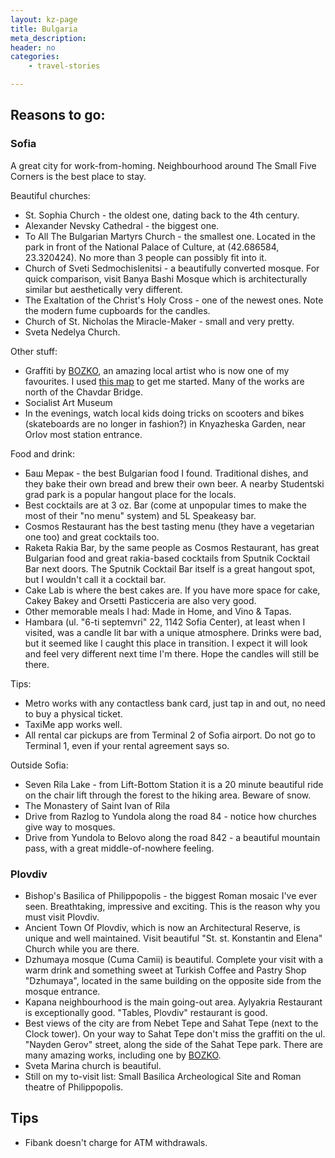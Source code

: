 ```yaml
---
layout: kz-page
title: Bulgaria
meta_description: 
header: no
categories:
    - travel-stories

---
```


## Reasons to go:

### Sofia

A great city for work-from-homing. Neighbourhood around The Small Five Corners is the best place to stay.

Beautiful churches:
* St. Sophia Church - the oldest one, dating back to the 4th century.
* Alexander Nevsky Cathedral - the biggest one.
* To All The Bulgarian Martyrs Church - the smallest one. Located in the park in front of the National Palace of Culture, at (42.686584, 23.320424). No more than 3 people can possibly fit into it. 
* Church of Sveti Sedmochislenitsi - a beautifully converted mosque. For quick comparison, visit Banya Bashi Mosque which is architecturally similar but aesthetically very different. 
* The Exaltation of the Christ's Holy Cross - one of the newest ones. Note the modern fume cupboards for the candles.
* Church of St. Nicholas the Miracle-Maker - small and very pretty.
* Sveta Nedelya Church.

Other stuff:
* Graffiti by [BOZKO](https://www.bozko.eu/), an amazing local artist who is now one of my favourites. I used [this map](https://urbankulturblog.com/2018/04/19/sofia-street-art-walking-tour/) to get me started. Many of the works are north of the Chavdar Bridge.
* Socialist Art Museum
* In the evenings, watch local kids doing tricks on scooters and bikes (skateboards are no longer in fashion?) in Knyazheska Garden, near Orlov most station entrance.

Food and drink:
* Баш Мерак - the best Bulgarian food I found. Traditional dishes, and they bake their own bread and brew their own beer. A nearby Studentski grad park is a popular hangout place for the locals. 
* Best cocktails are at 3 oz. Bar (come at unpopular times to make the most of their "no menu" system) and 5L Speakeasy bar.
* Cosmos Restaurant has the best tasting menu (they have a vegetarian one too) and great cocktails too.
* Raketa Rakia Bar, by the same people as Cosmos Restaurant, has great Bulgarian food and great rakia-based cocktails from Sputnik Cocktail Bar next doors. The Sputnik Cocktail Bar itself is a great hangout spot, but I wouldn't call it a cocktail bar.
* Cake Lab is where the best cakes are. If you have more space for cake, Cakey Bakey and Orsetti Pasticceria are also very good. 
* Other memorable meals I had: Made in Home, and Vino & Tapas.
* Hambara (ul. "6-ti septemvri" 22, 1142 Sofia Center), at least when I visited, was a candle lit bar with a unique atmosphere. Drinks were bad, but it seemed like I caught this place in transition. I expect it will look and feel very different next time I'm there. Hope the candles will still be there.

Tips:
* Metro works with any contactless bank card, just tap in and out, no need to buy a physical ticket.
* TaxiMe app works well.
* All rental car pickups are from Terminal 2 of Sofia airport. Do not go to Terminal 1, even if your rental agreement says so.

Outside Sofia:
* Seven Rila Lake - from Lift-Bottom Station it is a 20 minute beautiful ride on the chair lift through the forest to the hiking area. Beware of snow.
* The Monastery of Saint Ivan of Rila
* Drive from Razlog to Yundola along the road 84 - notice how churches give way to mosques.
* Drive from Yundola to Belovo along the road 842 - a beautiful mountain pass, with a great middle-of-nowhere feeling.



### Plovdiv

* Bishop's Basilica of Philippopolis - the biggest Roman mosaic I've ever seen. Breathtaking, impressive and exciting. This is the reason why you must visit Plovdiv.
* Ancient Town Of Plovdiv, which is now an Architectural Reserve, is unique and well maintained. Visit beautiful "St. st. Konstantin and Elena" Church while you are there.
* Dzhumaya mosque (Cuma Camii) is beautiful. Complete your visit with a warm drink and something sweet at Turkish Coffee and Pastry Shop "Dzhumaya", located in the same building on the opposite side from the mosque entrance.
* Kapana neighbourhood is the main going-out area. Aylyakria Restaurant is exceptionally good. "Tables, Plovdiv" restaurant is good.
* Best views of the city are from Nebet Tepe and Sahat Tepe (next to the Clock tower). On your way to Sahat Tepe don't miss the graffiti on the ul. "Nayden Gerov" street, along the side of the Sahat Tepe park. There are many amazing works, including one by [BOZKO](https://www.bozko.eu/).
* Sveta Marina church is beautiful.
* Still on my to-visit list: Small Basilica Archeological Site and Roman theatre of Philippopolis.



## Tips

* Fibank doesn't charge for ATM withdrawals.
